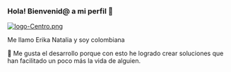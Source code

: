 ### Hola! Bienvenid@ a mi perfil 👋

[![logo-Centro.png](https://i.postimg.cc/QN0Cqx4M/logo-Centro.png)](https://postimg.cc/yW371Bzq)

Me llamo Erika Natalia y soy colombiana

🌱 Me gusta el desarrollo porque con esto he logrado crear soluciones que han facilitado un poco más la vida de alguien.

<!-- [![logo-Centro.png](https://i.postimg.cc/QN0Cqx4M/logo-Centro.png)](https://postimg.cc/yW371Bzq) -->

<!--
**ErikaNatalia/ErikaNatalia** is a ✨ _special_ ✨ repository because its `README.md` (this file) appears on your GitHub profile.

Here are some ideas to get you started:

- 🔭 I’m currently working on ...
- 🌱 I’m currently learning ...
- 👯 I’m looking to collaborate on ...
- 🤔 I’m looking for help with ...
- 💬 Ask me about ...
- 📫 How to reach me: ...
- 😄 Pronouns: ...
- ⚡ Fun fact: ...
-->
